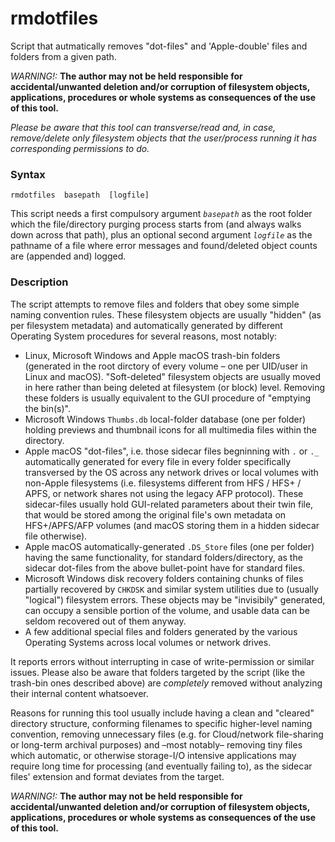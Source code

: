 # rmdotfiles
Script that autmatically removes "dot-files" and 'Apple-double' files and folders from a given path.

*WARNING!:* **The author may not be held responsible for accidental/unwanted deletion and/or corruption of filesystem objects, applications, procedures or whole systems as consequences of the use of this tool.**

*Please be aware that this tool can transverse/read and, in case, remove/delete only filesystem objects that the user/process running it has corresponding permissions to do.*

### Syntax
```
rmdotfiles  basepath  [logfile]
```
This script needs a first compulsory argument _`basepath`_ as the root folder which the file/directory purging process starts from (and always walks down across that path), plus an optional second argument _`logfile`_ as the pathname of a file where error messages and found/deleted object counts are (appended and) logged.

### Description
The script attempts to remove files and folders that obey some simple naming convention rules. These filesystem objects are usually "hidden" (as per filesystem metadata) and automatically generated by different Operating System procedures for several reasons, most notably:
 * Linux, Microsoft Windows and Apple macOS trash-bin folders (generated in the root dirctory of every volume – one per UID/user in Linux and macOS). "Soft-deleted" filesystem objects are usually moved in here rather than being deleted at filesystem (or block) level. Removing these folders is usually equivalent to the GUI procedure of "emptying the bin(s)".
 * Microsoft Windows `Thumbs.db` local-folder database (one per folder) holding previews and thumbnail icons for all multimedia files within the directory.
 * Apple macOS "dot-files", i.e. those sidecar files begninning with `.` or `._` automatically generated for every file in every folder specifically transversed by the OS across any network drives or local volumes with non-Apple filesystems (i.e. filesystems different from HFS / HFS+ / APFS, or network shares not using the legacy AFP protocol). These sidecar-files usually hold GUI-related parameters about their twin file, that would be stored among the original file's own metadata on HFS+/APFS/AFP volumes (and macOS storing them in a hidden sidecar file otherwise).
 * Apple macOS automatically-generated `.DS_Store` files (one per folder) having the same functionality, for standard folders/directory, as the sidecar dot-files from the above bullet-point have for standard files.
 * Microsoft Windows disk recovery folders containing chunks of files partially recovered by `CHKDSK` and similar system utilities due to (usually "logical") filesystem errors. These objects may be "invisibily" generated, can occupy a sensible portion of the volume, and usable data can be seldom recovered out of them anyway.
  * A few additional special files and folders generated by the various Operating Systems across local volumes or network drives.
  
It reports errors without interrupting in case of write-permission or similar issues. Please also be aware that folders targeted by the script (like the trash-bin ones described above) are *completely* removed without analyzing their internal content whatsoever.

Reasons for running this tool usually include having a clean and "cleared" directory structure, conforming filenames to specific higher-level naming convention, removing unnecessary files (e.g. for Cloud/network file-sharing or long-term archival purposes) and –most notably– removing tiny files which automatic, or otherwise storage-I/O intensive applications may require long time for processing (and eventually failing to), as the sidecar files' extension and format deviates from the target.

*WARNING!:* **The author may not be held responsible for accidental/unwanted deletion and/or corruption of filesystem objects, applications, procedures or whole systems as consequences of the use of this tool.**
